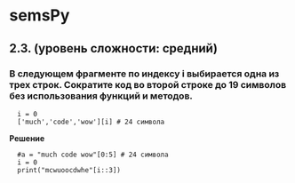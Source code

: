 # semsPy

## 2.3. (уровень сложности: средний)

### В следующем фрагменте по индексу i выбирается одна из трех строк. Сократите код во второй строке до 19 символов без использования функций и методов.
```
  i = 0
  ['much','code','wow'][i] # 24 символа
```
**Решение**
```
  #a = "much code wow"[0:5] # 24 символа
  i = 0
  print("mcwuoocdwhe"[i::3])

